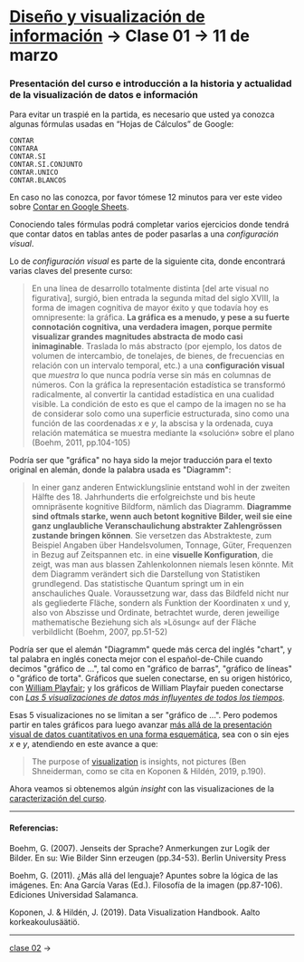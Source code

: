 # [Diseño y visualización de información](https://github.com/profesorfaco/troncal) → Clase 01 → 11 de marzo

### Presentación del curso e introducción a la historia y actualidad de la visualización de datos e información

Para evitar un traspié en la partida, es necesario que usted ya conozca algunas fórmulas usadas en “Hojas de Cálculos” de Google:

```
CONTAR
CONTARA
CONTAR.SI
CONTAR.SI.CONJUNTO
CONTAR.UNICO
CONTAR.BLANCOS
```

En caso no las conozca, por favor tómese 12 minutos para ver este video sobre [Contar en Google Sheets](https://www.youtube.com/watch?v=Z3B_B76HOAM).

Conociendo tales fórmulas podrá completar varios ejercicios donde tendrá que contar datos en tablas antes de poder pasarlas a una *configuración visual*.

Lo de *configuración visual* es parte de la siguiente cita, donde encontrará varias claves del presente curso:

> En una línea de desarrollo totalmente distinta [del arte visual no figurativa], surgió, bien entrada la segunda mitad del siglo XVIII, la forma de imagen cognitiva de mayor éxito y que todavía hoy es omnipresente: la gráfica. **La gráfica es a menudo, y pese a su fuerte connotación cognitiva, una verdadera imagen, porque permite visualizar grandes magnitudes abstracta de modo casi inimaginable**. Traslada lo más abstracto (por ejemplo, los datos de volumen de intercambio, de tonelajes, de bienes, de frecuencias en relación con un intervalo temporal, etc.) a una **configuración visual** que *muestra* lo que nunca podría verse sin más en columnas de números. Con la gráfica la representación estadística se transformó radicalmente, al convertir la cantidad estadística en una cualidad visible. La condición de esto es que el campo de la imagen no se ha de considerar solo como una superficie estructurada, sino como una función de las coordenadas *x* e *y*, la abscisa y la ordenada, cuya relación matemática se muestra mediante la «solución» sobre el plano (Boehm, 2011, pp.104-105)

Podría ser que "gráfica" no haya sido la mejor traducción para el texto original en alemán, donde la palabra usada es "Diagramm":

> In einer ganz anderen Entwicklungslinie entstand wohl in der zweiten Hälfte des 18. Jahrhunderts die erfolgreichste und bis heute omnipräsente kognitive Bildform, nämlich das Diagramm. **Diagramme sind oftmals starke, wenn auch betont kognitive Bilder, weil sie eine ganz unglaubliche Veranschaulichung abstrakter Zahlengrössen zustande bringen können**. Sie versetzen das Abstrakteste, zum Beispiel Angaben über Handelsvolumen, Tonnage, Güter, Frequenzen in Bezug auf Zeitspannen etc. in eine **visuelle Konfiguration**, die zeigt, was man aus blassen Zahlenkolonnen niemals lesen könnte. Mit dem Diagramm verändert sich die Darstellung von Statistiken grundlegend. Das statistische Quantum springt um in ein anschauliches Quale. Voraussetzung war, dass das Bildfeld nicht nur als gegliederte Fläche, sondern als Funktion der Koordinaten x und y, also von Abszisse und Ordinate, betrachtet wurde, deren jeweilige mathematische Beziehung sich als »Lösung« auf der Fläche verbildlicht (Boehm, 2007, pp.51-52)

Podría ser que el alemán "Diagramm" quede más cerca del inglés "chart", y tal palabra en inglés conecta mejor con el español-de-Chile cuando decimos "gráfico de …", tal como en "gráfico de barras", "gráfico de líneas" o "gráfico de torta". Gráficos que suelen conectarse, en su origen histórico, con [William Playfair](https://notes.math.ca/en/article/william-playfairs-statistical-graphs/); y los gráficos de William Playfair pueden conectarse con [*Las 5 visualizaciones de datos más influyentes de todos los tiempos*](https://www.tableau.com/es-es/learn/whitepapers/5-most-influential-visualizations).

Esas 5 visualizaciones no se limitan a ser "gráfico de …". Pero podemos partir en tales gráficos para luego avanzar [más allá de la presentación visual de datos cuantitativos en una forma esquemática](https://www.visual-literacy.org/periodic_table/periodic_table.html), sea con o sin ejes *x* e *y*, atendiendo en este avance a que:

> The purpose of [visualization](https://www.visual-literacy.org/periodic_table/periodic_table.html) is insights, not pictures (Ben Shneiderman, como se cita en Koponen & Hildén, 2019, p.190).

Ahora veamos si obtenemos algún *insight* con las visualizaciones de la [caracterización del curso](https://www.u-cursos.cl/fau/2025/1/AUD5V027/1/integrantes/stats).

- - - - 

#### Referencias:

Boehm, G. (2007). Jenseits der Sprache? Anmerkungen zur Logik der Bilder. En su: Wie Bilder Sinn erzeugen (pp.34-53). Berlin University Press 

Boehm, G. (2011). ¿Más allá del lenguaje? Apuntes sobre la lógica de las imágenes. En: Ana García Varas (Ed.). Filosofía de la imagen (pp.87-106). Ediciones Universidad Salamanca.

Koponen, J. & Hildén, J. (2019). Data Visualization Handbook. Aalto korkeakoulusäätiö.

- - - - 

[clase 02](https://github.com/profesorfaco/troncal/blob/main/clase-02/README.md) →
